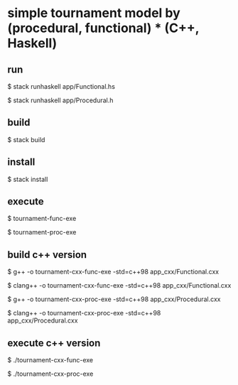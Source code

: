 # simple tournament model by (procedural, functional) * (C++, Haskell)

## run

$ stack runhaskell app/Functional.hs

$ stack runhaskell app/Procedural.h


## build

$ stack build


## install

$ stack install


## execute

$ tournament-func-exe

$ tournament-proc-exe


## build c++ version

$ g++ -o tournament-cxx-func-exe -std=c++98 app_cxx/Functional.cxx

$ clang++ -o tournament-cxx-func-exe -std=c++98 app_cxx/Functional.cxx

$ g++ -o tournament-cxx-proc-exe -std=c++98 app_cxx/Procedural.cxx

$ clang++ -o tournament-cxx-proc-exe -std=c++98 app_cxx/Procedural.cxx


## execute c++ version

$ ./tournament-cxx-func-exe

$ ./tournament-cxx-proc-exe